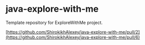 # java-explore-with-me
Template repository for ExploreWithMe project.


[https://github.com/ShirokikhAlexey/java-explore-with-me/pull/2](https://github.com/ShirokikhAlexey/java-explore-with-me/pull/6)
